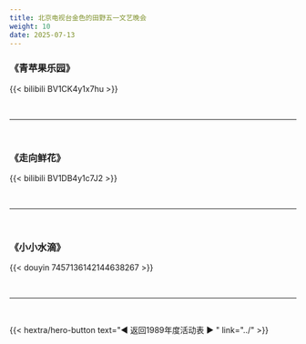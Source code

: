 ```yaml
---
title: 北京电视台金色的田野五一文艺晚会
weight: 10
date: 2025-07-13
---
```


### 《青苹果乐园》

{{< bilibili BV1CK4y1x7hu >}}

<br>
<hr>
<br>

### 《走向鲜花》

{{< bilibili BV1DB4y1c7J2 >}}

<br>
<hr>
<br>

### 《小小水滴》

{{< douyin 7457136142144638267 >}}

<br>
<hr>
<br>

{{< hextra/hero-button text="◀ 返回1989年度活动表 ▶ " link="../" >}}